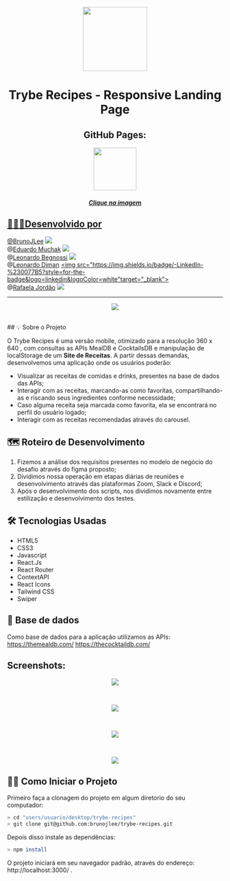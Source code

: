 <p align="center"><img width='150px' src='https://github.com/brunojlee/trybe-recipes/blob/main/src/images/readmeAnimation.gif' />
<h1 align="center"> Trybe Recipes - Responsive Landing Page </h1>
<h2 align="center">GitHub Pages:</h2>
 
 <div align="center">
   <a href="https://brunojlee.github.io/trybe-recipes/" target="_blank">
    <img width='100px' src='https://github.com/brunojlee/trybe-recipes/blob/main/src/files/images/bgGH.jpg' target="_blank" />
 </div>
 
<h5 align="center">Clique na imagem</h5>

## 👩🏾‍💻Desenvolvido por

@[BrunoJLee](https://github.com/brunojlee)
<a href="https://www.linkedin.com/in/brunojlee/" target="_blank"><img src="https://img.shields.io/badge/-LinkedIn-%230077B5?style=for-the-badge&logo=linkedin&logoColor=white" target="_blank"></a>
<br>
@[Eduardo Muchak](https://github.com/eduardomuchak)
<a href="https://www.linkedin.com/in/eduardomuchak/" target="_blank"><img src="https://img.shields.io/badge/-LinkedIn-%230077B5?style=for-the-badge&logo=linkedin&logoColor=white" target="_blank"></a>
<br>
@[Leonardo Begnossi](https://github.com/MadOrchid)
<a href="https://www.linkedin.com/in/leonardo-begnossi-41580a127//" target="_blank"><img src="https://img.shields.io/badge/-LinkedIn-%230077B5?style=for-the-badge&logo=linkedin&logoColor=white" target="_blank"></a>
<br>
@[Leonardo Diman](https://github.com/leodiman182)
<a href="https://www.linkedin.com/in/leonardo-diman-martins-b16439173/" target="_blank"><img src="https://img.shields.io/badge/-LinkedIn-%230077B5?style=for-the-badge&logo=linkedin&logoColor=white"target="_blank"></a>
<br>
@[Rafaela Jordão](https://github.com/rafaela-jordao)
<a href="https://www.linkedin.com/in/jordaorafaela/" target="_blank"><img src="https://img.shields.io/badge/-LinkedIn-%230077B5?style=for-the-badge&logo=linkedin&logoColor=white" target="_blank"></a> 
<br>

---
<p align="center">
  <img 
    src="./screenshots/mobile.gif"
  >
</p>
</br>
## 💡 Sobre o Projeto

O Trybe Recipes é uma versão mobile, otimizado para a resolução 360 x 640 , com consultas as APIs MealDB e CocktailsDB e manipulação de localStorage de um **Site de Receitas**.
A partir dessas demandas, desenvolvemos uma aplicação onde os usuários poderão:

- Visualizar as receitas de comidas e drinks, presentes na base de dados das APIs;
- Interagir com as receitas, marcando-as como favoritas, compartilhando-as e riscando seus ingredientes conforme necessidade;
- Caso alguma receita seja marcada como favorita, ela se encontrará no perfil do usuário logado;
- Interagir com as receitas recomendadas através do carousel.

## 🗺 Roteiro de Desenvolvimento

1. Fizemos a análise dos requisitos presentes no modelo de negócio do desafio através do figma proposto;
2. Dividimos nossa operação em etapas diárias de reuniões e desenvolvimento através das plataformas Zoom, Slack e Discord;
3. Após o desenvolvimento dos scripts, nos dividimos novamente entre estilização e desenvolvimento dos testes.

## 🛠 Tecnologias Usadas

- HTML5
- CSS3
- Javascript
- React.Js
- React Router
- ContextAPI
- React Icons
- Tailwind CSS
- Swiper

## 🎲 Base de dados

Como base de dados para a aplicação utilizamos as APIs:
https://themealdb.com/
https://thecocktaildb.com/

## Screenshots:

<p align="center">
  <img 
    src="./screenshots/loginPage.png"
  >
</p>
</br>
<p align="center">
  <img 
    src="./screenshots/explorePage.png"
  >
</p>
</br>
<p align="center">
  <img 
    src="./screenshots/profilePage.png"
  >
</p>
</br>
<p align="center">
  <img 
    src="./screenshots/recipeDetailsPage.png"
  >
</p>

## 🧙‍♂️ Como Iniciar o Projeto

Primeiro faça a clonagem do projeto em algum diretorio do seu computador:

```bash
> cd "users/usuario/desktop/trybe-recipes"
> git clone git@github.com:brunojlee/trybe-recipes.git
```

Depois disso instale as dependências:

```bash
> npm install
```

O projeto iniciará em seu navegador padrão, através do endereço: http://localhost:3000/ .